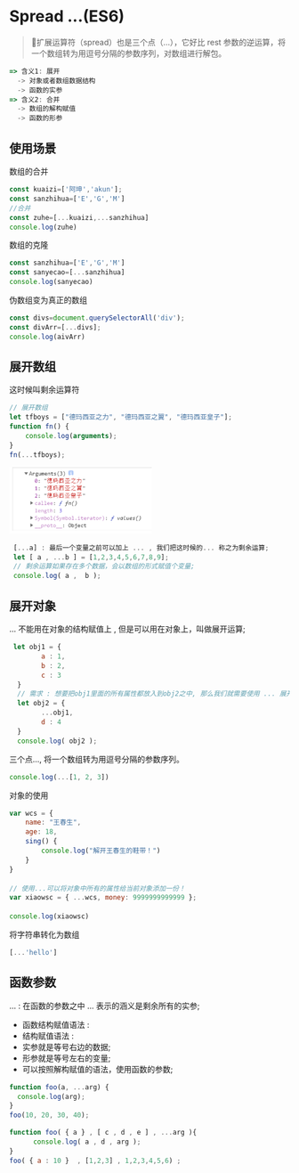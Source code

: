 # Spread ...(ES6)

<!-- ## 目录

- [使用场景](#使用场景)
- [展开数组](#展开数组)
- [展开对象](#展开对象)
- [函数参数](#函数参数) -->

> 📌扩展运算符（spread）也是三个点（…），它好比 rest 参数的逆运算，将一个数组转为用逗号分隔的参数序列，对数组进行解包。

```javascript
=> 含义1: 展开
  -> 对象或者数组数据结构
  -> 函数的实参
=> 含义2: 合并
  -> 数组的解构赋值
  -> 函数的形参
```

## 使用场景

数组的合并

```javascript
const kuaizi=['阿坤','akun'];
const sanzhihua=['E','G','M']
//合并
const zuhe=[...kuaizi,...sanzhihua]
console.log(zuhe)
```

数组的克隆

```javascript
const sanzhihua=['E','G','M']
const sanyecao=[...sanzhihua]
console.log(sanyecao)
```

伪数组变为真正的数组

```javascript
const divs=document.querySelectorAll('div');
const divArr=[...divs];
console.log(aivArr)
```

## **展开数组**

这时候叫剩余运算符

```javascript
// 展开数组
let tfboys = ["德玛西亚之力", "德玛西亚之翼", "德玛西亚皇子"];
function fn() {
    console.log(arguments);
}
fn(...tfboys);

```

![](image/image_Q0GOfcrWQe.png)

```javascript
 [...a] : 最后一个变量之前可以加上 ... , 我们把这时候的... 称之为剩余运算;
 let [ a , ...b ] = [1,2,3,4,5,6,7,8,9];
 // 剩余运算如果存在多个数据，会以数组的形式赋值个变量; 
 console.log( a ,  b );
```

## 展开对象

... 不能用在对象的结构赋值上 , 但是可以用在对象上，叫做展开运算;&#x20;

```javascript
 let obj1 = {
        a : 1, 
        b : 2, 
        c : 3
  }
  // 需求 : 想要把obj1里面的所有属性都放入到obj2之中, 那么我们就需要使用 ... 展开运算; 
  let obj2 = {
        ...obj1,
        d : 4 
  }
  console.log( obj2 );

```

三个点...,  将一个数组转为用逗号分隔的参数序列。

```javascript
console.log(...[1, 2, 3])
```

对象的使用

```javascript
var wcs = {
    name: "王春生",
    age: 18,
    sing() {
        console.log("解开王春生的鞋带！")
    }
}

// 使用...可以将对象中所有的属性给当前对象添加一份！
var xiaowsc = { ...wcs, money: 9999999999999 };

console.log(xiaowsc)
```

将字符串转化为数组

```javascript
[...'hello']
```

## 函数参数

... : 在函数的参数之中 ... 表示的涵义是剩余所有的实参;

- 函数结构赋值语法 :
- 结构赋值语法 :
- 实参就是等号右边的数据;
- 形参就是等号左右的变量;
- 可以按照解构赋值的语法，使用函数的参数;

```javascript
function foo(a, ...arg) {
  console.log(arg);
}
foo(10, 20, 30, 40);
```

```javascript
function foo( { a } , [ c , d , e ] , ...arg ){
      console.log( a , d , arg );
}     
foo( { a : 10 }  , [1,2,3] , 1,2,3,4,5,6) ;
```
